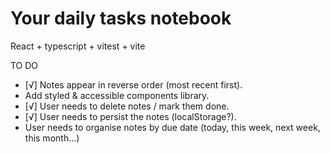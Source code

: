# Your daily tasks notebook
React + typescript + vitest + vite

TO DO
- [√] Notes appear in reverse order (most recent first).
- Add styled & accessible components library.
- [√] User needs to delete notes / mark them done.
- [√] User needs to persist the notes (localStorage?).
- User needs to organise notes by due date (today, this week, next week, this month...)
